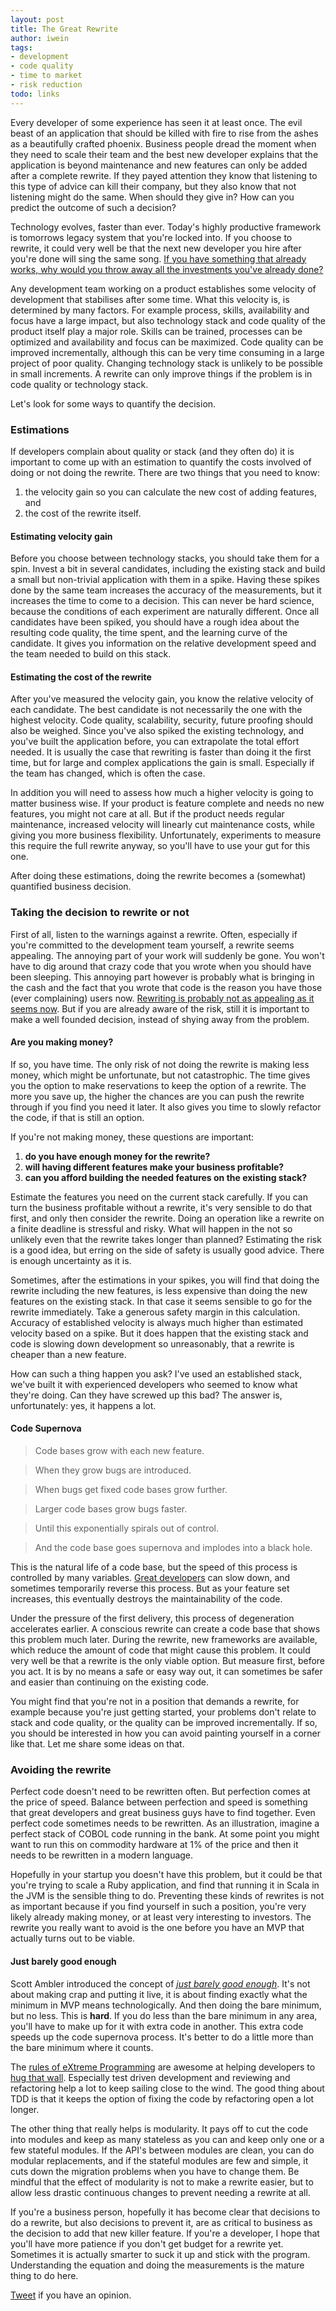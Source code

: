 ```yaml
---
layout: post
title: The Great Rewrite
author: iwein
tags:
- development
- code quality
- time to market
- risk reduction
todo: links
---
```


Every developer of some experience has seen it at least once. The evil beast of an application that should be killed 
with fire to rise from the ashes as a beautifully crafted phoenix. Business people dread the moment when they need to
scale their team and the best new developer explains that the application is beyond maintenance and new features 
can only be added after a complete rewrite. If they payed attention they know that listening to this type of advice 
can kill their company, but they also know that not listening might do the same. When should they give in? How 
can you predict the outcome of such a decision?

Technology evolves, faster than ever. Today's highly productive framework is tomorrows legacy system that you're locked
 into. If you choose to rewrite, it could very well be that the next new developer you hire after you're done will
 sing the same song. [If you have something that already works, why would you throw away all the investments you've
 already done?](http://www.joelonsoftware.com/articles/fog0000000069.html)

Any development team working on a product establishes some velocity of development that stabilises after some time. 
What this velocity is, is determined by many factors. For example process, skills, availability and focus have a 
large impact, but also technology stack and code quality of the product itself play a major role. Skills can be trained,
processes can be optimized and availability and focus can be maximized. Code quality can be improved incrementally,
although this can be very time consuming in a large project of poor quality. Changing technology stack is unlikely to 
be possible in small increments. A rewrite can only improve things if the problem is in code quality or technology stack.

Let's look for some ways to quantify the decision.

### Estimations
If developers complain about quality or stack (and they often do) it is important to come up with an estimation to
quantify the costs involved of doing or not doing the rewrite. There are two things that you need to know: 

1. the velocity gain so you can calculate the new cost of adding features, and 
2. the cost of the rewrite itself.

#### Estimating velocity gain

Before you choose between technology stacks, you should take them for a spin. Invest a bit in several candidates, 
including the existing stack and build a small but non-trivial application with them in a spike. Having these spikes 
done by the same team increases the accuracy of the measurements, but it increases the time to come to a decision. 
This can never be hard science, because the conditions of each experiment are naturally different. Once all candidates
have been spiked, you should have a rough idea about the resulting code quality, the time spent, and the learning curve
of the candidate. It gives you information on the relative development speed and the team needed to build on this stack.

#### Estimating the cost of the rewrite

After you've measured the velocity gain, you know the relative velocity of each candidate. The best candidate is 
not necessarily the one with the highest velocity. Code quality, scalability, security, future proofing should also 
be weighed. Since you've also spiked the existing technology, and you've built the application before, you can extrapolate 
the total effort needed. It is usually the case that rewriting is faster than doing it the first time, but for large and 
complex applications the gain is small. Especially if the team has changed, which is often the case.

In addition you will need to assess how much a higher velocity is going to matter business wise. If your product is
feature complete and needs no new features, you might not care at all. But if the product needs regular
maintenance, increased velocity will linearly cut maintenance costs, while giving you more business flexibility.
Unfortunately, experiments to measure this require the full rewrite anyway, so you'll have to use your gut for this one.

After doing these estimations, doing the rewrite becomes a (somewhat) quantified business decision.

### Taking the decision to rewrite or not

First of all, listen to the warnings against a rewrite. Often, especially if you're committed to the development team
yourself, a rewrite seems appealing. The annoying part of your work will suddenly be gone. You won't have to dig around
that crazy code that you wrote when you should have been sleeping. This annoying part however is probably what is
bringing in the cash and the fact that you wrote that code is the reason you have those (ever complaining) users now.
[Rewriting is probably not as appealing as it seems now](http://onstartups.com/tabid/3339/bid/2596/Why-You-Should-Almost-Never-Rewrite-Your-Software.aspx).
But if you are already aware of the risk, still it is important to make a well founded decision, instead of shying away
from the problem.

#### Are you making money?

If so, you have time. The only risk of not doing the rewrite is making less money, which might be unfortunate,
but not catastrophic. The time gives you the option to make reservations to keep the option of a rewrite.
The more you save up, the higher the chances are you can push the rewrite through if you find you need it later. It also
gives you time to slowly refactor the code, if that is still an option.

If you're not making money, these questions are important:

1. **do you have enough money for the rewrite?**
2. **will having different features make your business profitable?**
3. **can you afford building the needed features on the existing stack?**

Estimate the features you need on the current stack carefully. If you can turn the business profitable without a rewrite,
it's very sensible to do that first, and only then consider the rewrite. Doing an operation like a rewrite on a
finite deadline is stressful and risky. What will happen in the not so unlikely even that the rewrite takes longer than
planned? Estimating the risk is a good idea, but erring on the side of safety is usually good advice. There is enough
uncertainty as it is.

Sometimes, after the estimations in your spikes, you will find that doing the rewrite including the new features, is 
less expensive than doing the new features on the existing stack. In that case it seems sensible to go for the rewrite 
immediately. Take a generous safety margin in this calculation. Accuracy of established velocity is always much higher than
estimated velocity based on a spike. But it does happen that the existing stack and code is slowing down development so 
unreasonably, that a rewrite is cheaper than a new feature.

How can such a thing happen you ask? I've used an established stack, we've built it with experienced developers who 
seemed to know what they're doing. Can they have screwed up this bad? The answer is, unfortunately: yes, it happens a lot.

#### Code Supernova

> Code bases grow with each new feature.

> When they grow bugs are introduced.

> When bugs get fixed code bases grow further.

> Larger code bases grow bugs faster.

> Until this exponentially spirals out of control.

> And the code base goes supernova and implodes into a black hole.

This is the natural life of a code base, but the speed of this process is controlled by many variables.
[Great developers](/blog/how-to-recognize-a-great-developer/)
can slow down, and sometimes temporarily reverse this process. But as your feature set increases, this eventually 
destroys the maintainability of the code.

Under the pressure of the first delivery, this process of degeneration accelerates earlier. A conscious rewrite
can create a code base that shows this problem much later. During the rewrite, new frameworks are available, which 
reduce the amount of code that might cause this problem. It could very well be that a rewrite is the only viable option. 
But measure first, before you act. It is by no means a safe or easy way out, it can sometimes be safer and easier than 
continuing on the existing code.

You might find that you're not in a position that demands a rewrite, for example because you're just getting started, 
your problems don't relate to stack and code quality, or the quality can be improved incrementally. If so, you should be
interested in how you can avoid painting yourself in a corner like that. Let me share some ideas on that.

### Avoiding the rewrite

Perfect code doesn't need to be rewritten often. But perfection comes at the price of speed. Balance between perfection and 
speed is something that great developers and great business guys have to find together. Even perfect code sometimes 
needs to be rewritten. As an illustration, imagine a perfect stack of COBOL code running in the bank. At some point 
you might want to run this on commodity hardware at 1% of the price and then it needs to be rewritten in a modern language.

Hopefully in your startup you doesn't have this problem, but it could be that you're trying to scale a Ruby application, and
find that running it in Scala in the JVM is the sensible thing to do. Preventing these kinds of rewrites is not as important
because if you find yourself in such a position, you're very likely already making money, or at least very interesting to
investors. The rewrite you really want to avoid is the one before you have an MVP that actually turns out to be viable.

#### Just barely good enough
Scott Ambler introduced the concept of *[just barely good enough](http://www.agilemodeling.com/essays/barelyGoodEnough.html)*. It's not about making crap and putting it live, it is about finding
exactly what the minimum in MVP means technologically. And then doing the bare minimum, but no less. This is **hard**. If
you do less than the bare minimum in any area, you'll have to make up for it with extra code in another. This extra code 
speeds up the code supernova process. It's better to do a little more than the bare minimum where it counts. 

The [rules of eXtreme Programming](http://www.extremeprogramming.org/rules.html) are awesome at helping developers to
[hug that wall](http://speeddemosarchive.com/quake/qdq/articles/WallHug/). Especially test driven development
and reviewing and refactoring help a lot to keep sailing close to the wind. The good thing about
TDD is that it keeps the option of fixing the code by refactoring open a lot longer. 

The other thing that really helps is modularity. It pays off to cut the code into modules and keep as many stateless as you 
can and keep only one or a few stateful modules. If the API's between modules are clean, you can do modular replacements,
and if the stateful modules are few and simple, it cuts down the migration problems when you have to change them. Be mindful 
that the effect of modularity is not to make a rewrite easier, but to allow less drastic continuous changes to prevent
needing a rewrite at all.

If you're a business person, hopefully it has become clear that decisions to do a rewrite, but also decisions to prevent it,
are as critical to business as the decision to add that new killer feature. If you're a developer, I hope that you'll have 
more patience if you don't get budget for a rewrite yet. Sometimes it is actually smarter to suck it up and stick with the 
program. Understanding the equation and doing the measurements is the mature thing to do here.

[Tweet](https://twitter.com/intent/tweet?screen_name=StarterSquad) if you have an opinion.